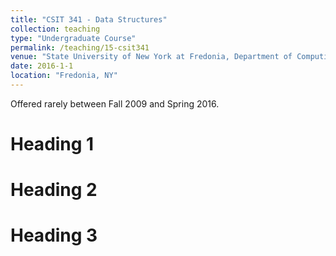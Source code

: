 ```yaml
---
title: "CSIT 341 - Data Structures"
collection: teaching
type: "Undergraduate Course"
permalink: /teaching/15-csit341
venue: "State University of New York at Fredonia, Department of Computing and Information Science"
date: 2016-1-1
location: "Fredonia, NY"
---
```


Offered rarely between Fall 2009 and Spring 2016. 


Heading 1
======

Heading 2
======

Heading 3
======


